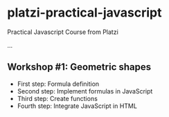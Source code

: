 # platzi-practical-javascript
Practical Javascript Course from Platzi

...

## Workshop #1: Geometric shapes

- First step: Formula definition
- Second step: Implement formulas in JavaScript
- Third step: Create functions 
- Fourth step: Integrate JavaScript in HTML